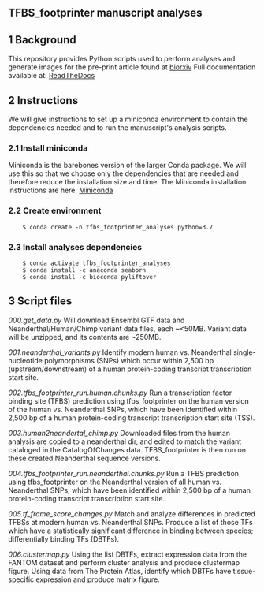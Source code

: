 

## TFBS_footprinter manuscript analyses

## 1 Background
This repository provides Python scripts used to perform analyses and generate images for the pre-print article found at [biorxiv](https://www.biorxiv.org/content/10.1101/2020.09.04.282749v2)
Full documentation available at: [ReadTheDocs](https://tfbs-footprinting.readthedocs.io/en/latest/index.html)

## 2 Instructions
We will give instructions to set up a miniconda environment to contain the dependencies needed and to run the manuscript's analysis scripts.

### 2.1 Install miniconda
Miniconda is the barebones version of the larger Conda package. We will use this so that we choose only the dependencies that are needed and therefore reduce the installation size and time. The Miniconda installation instructions are here: [Miniconda](https://docs.conda.io/en/latest/miniconda.html)

### 2.2 Create environment
```
    $ conda create -n tfbs_footprinter_analyses python=3.7
```

### 2.3 Install analyses dependencies
```
    $ conda activate tfbs_footprinter_analyses
    $ conda install -c anaconda seaborn
    $ conda install -c bioconda pyliftover
```

## 3 Script files
_000.get_data.py_ 
Will download Ensembl GTF data and Neanderthal/Human/Chimp variant data files, each ~<50MB. Variant data will be unzipped, and its contents are ~250MB.

_001.neanderthal_variants.py_
Identify modern human vs. Neanderthal single-nucleotide polymorphisms (SNPs) which occur within 2,500 bp (upstream/downstream) of a human protein-coding transcript transcription start site.

_002.tfbs_footprinter_run.human.chunks.py_
Run a transcription factor binding site (TFBS) prediction using tfbs_footprinter on the human version of the human vs. Neanderthal SNPs, which have been identified within 2,500 bp of a human protein-coding transcript transcription start site (TSS).

_003.human2neandertal_chimp.py_
Downloaded files from the human analysis are copied to a neanderthal dir, and edited to match the variant cataloged in the CatalogOfChanges data. TFBS_footprinter is then run on these created Neanderthal sequence versions.

_004.tfbs_footprinter_run.neanderthal.chunks.py_
Run a TFBS prediction using tfbs_footprinter on the Neanderthal version of all human vs. Neanderthal SNPs, which have been identified within 2,500 bp of a human protein-coding transcript transcription start site.

_005.tf_frame_score_changes.py_
Match and analyze differences in predicted TFBSs at modern human vs. Neanderthal SNPs. Produce a list of those TFs which have a statistically significant difference in binding between species; differentially binding TFs (DBTFs).

_006.clustermap.py_
Using the list DBTFs, extract expression data from the FANTOM dataset and perform cluster analysis and produce clustermap figure. Using data from The Protein Atlas, identify which DBTFs have tissue-specific expression and produce matrix figure.